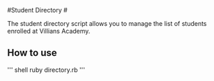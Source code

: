 #Student Directory #

The student directory script allows you to manage the list of students enrolled at Villians Academy. 

## How to use ##

''' shell
ruby directory.rb
'''


